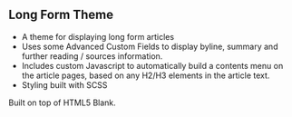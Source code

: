 ## Long Form Theme

+ A theme for displaying long form articles
+ Uses some Advanced Custom Fields to display byline, summary and further reading / sources information.
+ Includes custom Javascript to automatically build a contents menu on the article pages, based on any H2/H3 elements in the article text.
+ Styling built with SCSS

Built on top of HTML5 Blank.
